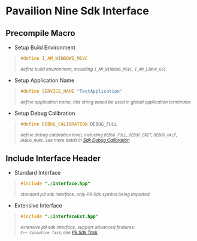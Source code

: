 **Pavailion Nine Sdk Interface**
=========

## Precompile Macro

* Setup Build Environment
> ```cpp
> #define I_AM_WINDOWS_MSVC
> ```
> <small>*define build environment, including `I_AM_WINDOWS_MSVC`, `I_AM_LINUX_GCC`.*</small>

* Setup Application Name
> ```cpp
> #define SERVICE_NAME "TestApplication"
> ```
> <small>*define application name, this string would be used in global application terminator.*</small>

* Setup Debug Calibration
> ```cpp
> #define DEBUG_CALIBRATION DEBUG_FULL
> ```
> <small>*define debug calibration level, including `DEBUG_FULL`, `DEBUG_CRIT`, `DEBUG_HALF`, `DEBUG_NONE`. see more detail in [Sdk Debug Calibration](./Sdk/Environment/DebugCalibration.hpp)*</small>

## Include Interface Header

* Standard Interface
> ```cpp
> #include "./Interface.hpp"
> ```
> <small>*standard p9 sdk interface, only P9 Sdk symbol being imported.*</small>

* Extensive Interface
> ```cpp
> #include "./InterfaceExt.hpp"
> ```
> <small>*extensive p9 sdk interface, support advanced features:<br>*</small>
> <small>*`C++ Coroutine Task`, see [P9 Sdk Task](./Sdk/EntryPoint/UT_Task.hpp).*</small>
